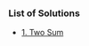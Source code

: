### List of Solutions

- [1. Two Sum](https://github.com/WilcyWilson/LeetCode-Solutions/tree/master/src/intern/questions/twosum01#readme)